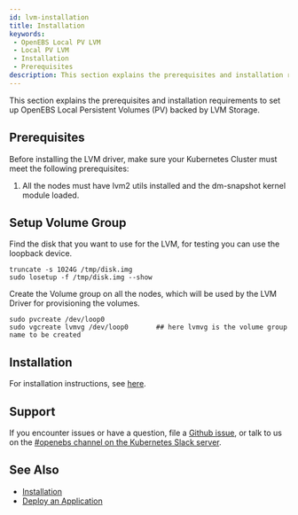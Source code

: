 ```yaml
---
id: lvm-installation
title: Installation
keywords:
 - OpenEBS Local PV LVM
 - Local PV LVM
 - Installation
 - Prerequisites
description: This section explains the prerequisites and installation requirements to set up OpenEBS Local Persistent Volumes (PV) backed by the LVM Storage. 
---
```


This section explains the prerequisites and installation requirements to set up OpenEBS Local Persistent Volumes (PV) backed by LVM Storage.

## Prerequisites

Before installing the LVM driver, make sure your Kubernetes Cluster must meet the following prerequisites:

1. All the nodes must have lvm2 utils installed and the dm-snapshot kernel module loaded.

## Setup Volume Group

Find the disk that you want to use for the LVM, for testing you can use the loopback device.

```
truncate -s 1024G /tmp/disk.img
sudo losetup -f /tmp/disk.img --show
```

Create the Volume group on all the nodes, which will be used by the LVM Driver for provisioning the volumes.

```
sudo pvcreate /dev/loop0
sudo vgcreate lvmvg /dev/loop0       ## here lvmvg is the volume group name to be created
```

## Installation

For installation instructions, see [here](../../../quickstart-guide/installation.md).

## Support

If you encounter issues or have a question, file a [Github issue](https://github.com/openebs/openebs/issues/new), or talk to us on the [#openebs channel on the Kubernetes Slack server](https://kubernetes.slack.com/messages/openebs/).

## See Also

- [Installation](../../../quickstart-guide/installation.md)
- [Deploy an Application](../../../quickstart-guide/deploy-a-test-application.md)